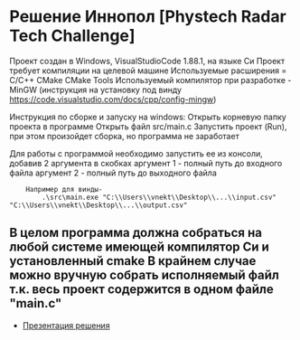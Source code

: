 # Решение Иннопол [Phystech Radar Tech Challenge]
Проект создан в Windows, VisualStudioCode 1.88.1, на языке Cи
Проект требует компиляции на целевой машине
Используемые расширения = 
    C/C++
    CMake
    CMake Tools
Используемый компилятор при разработке - MinGW (инструкция на установку под винду https://code.visualstudio.com/docs/cpp/config-mingw)


Инструкция по сборке и запуску на windows:
    Открыть корневую папку проекта в программе 
    Открыть файл src/main.c
    Запустить проект (Run), при этом произойдет сборка, но программа не заработает

Для работы с программой необходимо запустить ее из консоли, добавив 2 аргумента в скобках
        аргумент 1 - полный путь до входного файла
        аргумент 2 - полный путь до выходного файла

        Например для винды-
            .\src\main.exe "C:\\Users\\vnekt\\Desktop\\...\\input.csv" "C:\\Users\\vnekt\\Desktop\\...\\output.csv"

В целом программа должна собраться на любой системе имеющей компилятор Си и установленный cmake
В крайнем случае можно вручную собрать исполняемый файл т.к. весь проект содержится в одном файле "main.c"
---
* [Презентация решения]()